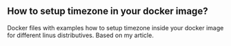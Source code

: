 How to setup timezone in your docker image?
-----

Docker files with examples how to setup timezone inside your docker image for different linus distributives. 
Based on my article.
